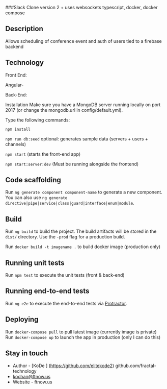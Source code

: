 
###Slack Clone version 2 + uses websockets typescript, docker, docker compose 
## Description

Allows scheduling of conference event and auth of users tied to a firebase backend


## Technology
Front End:

Angular-

Back-End:


Installation
Make sure you have a MongoDB server running locally on port 2017 (or change the mongodb.url in config/default.yml).

Type the following commands:

`npm install`

`npm run db:seed` optional: generates sample data (servers + users + channels)

`npm start` (starts the front-end app)

`npm start:server:dev` (Must be running alongside the frontend)

## Code scaffolding

Run `ng generate component component-name` to generate a new component. You can also use `ng generate directive|pipe|service|class|guard|interface|enum|module`.

## Build

Run `ng build` to build the project. The build artifacts will be stored in the `dist/` directory. Use the `-prod` flag for a production build.

Run `docker build -t imagename .` to build docker image (production only)

## Running unit tests

Run `npm test` to execute the unit tests (front & back-end)

## Running end-to-end tests

Run `ng e2e` to execute the end-to-end tests via [Protractor](http://www.protractortest.org/).



## Deploying

Run `docker-compose pull` to pull latest image (currently image is private)
Run `docker-compose up` to launch the app in production (only I can do this)

## Stay in touch

- Author - [KoDe ] (https://github.com/elitekode2) github.com/fractal-technology
- kochan@ftnow.us
- Website -  ftnow.us
 